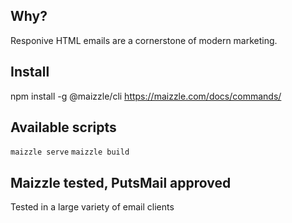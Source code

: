 ## Why?

Responive HTML emails are a cornerstone of modern marketing.

## Install

npm install -g @maizzle/cli
https://maizzle.com/docs/commands/

## Available scripts

```maizzle serve```
```maizzle build```

## Maizzle tested, PutsMail approved

Tested in a large variety of email clients

